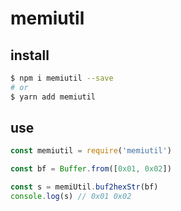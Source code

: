 # memiutil

## install

```bash
$ npm i memiutil --save
# or
$ yarn add memiutil
```

## use

```javascript
const memiutil = require('memiutil')

const bf = Buffer.from([0x01, 0x02])

const s = memiUtil.buf2hexStr(bf)
console.log(s) // 0x01 0x02
```
